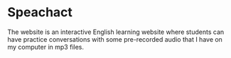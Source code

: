 # Speachact
 The website is an interactive English learning website where students can have practice conversations with some pre-recorded audio that I have on my computer in mp3 files. 
